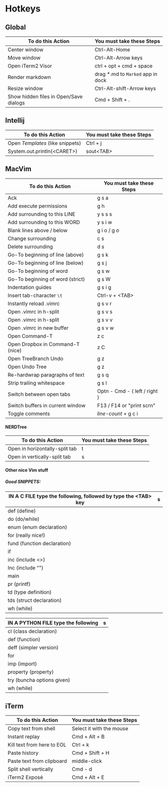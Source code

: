 Hotkeys
======

## Global

To do this Action                       | You must take these Steps
----------------------------------------|-----------------------------------
Center window                           | Ctrl-Alt-Home
Move window                             | Ctrl-Alt-Arrow keys
Open iTerm2 Visor                       | ctrl + opt + cmd + space
Render markdown                         | drag *.md to `Marked` app in dock
Resize window                           | Ctrl-Alt-shift-Arrow keys
Show hidden files in Open/Save dialogs  | Cmd + Shift + .



## Intellij

To do this Action                   | You must take these Steps
------------------------------------|--------------------------
Open *Templates* (like snippets)    | Ctrl + j
System.out.println(\<CARET\>)       | sout\<TAB\>



## MacVim
To do this Action               | You must take these Steps
--------------------------------|--------------------------
Ack                             | g s a
Add execute permissions         | g h
Add surrounding to this LINE    | y s s s
Add surrounding to this WORD    | y s i w
Blank lines above / below       | g i o / g o
Change surrounding              | c s
Delete surrounding              | d s
Go-To beginning of line (above) | g s k
Go-To beginning of line (below) | g s j
Go-To beginning of word         | g s w
Go-To beginning of word (strict)| g s W
Indentation guides              | g s i g
Insert tab-character `\t`       | Ctrl-v + \<TAB\>
Instantly reload .vimrc         | g s v r
Open .vimrc in h-split          | g s v s
Open .vimrc in h-split          | g s v v
Open .vimrc in new buffer       | g s v w
Open Command-T                  | z c
Open Dropbox in Command-T (nice)| z C
Open TreeBranch Undo            | g z
Open Undo Tree                  | g z
Re-hardwrap paragraphs of text  | g s q
Strip trailing whitespace       | g s l
Switch between open tabs        | Optn - Cmd - ( left / right )
Switch buffers in current window| F13 / F14 or "print scrn"
Toggle comments                 | *line-count* + g c i


#### NERDTree
To do this Action               | You must take these Steps
--------------------------------|--------------------------
Open in horizontally-split tab  | t
Open in vertically-split tab    | s


#### Other nice Vim stuff

##### Good SNIPPETS:
IN A C FILE type the following, followed by type the \<TAB\> key | s
----------------------------|--
def (define)                |
do (do/while)               |
enum (enum declaration)     |
for (really nice!)          |
fund (function declaration) |
if                          |
inc (include <>)            |
Inc (include "")            |
main                        |
pr (printf)                 |
td (type definition)        |
tds (struct declaration)    |
wh (while)                  |

IN A PYTHON FILE type the following | s
------------------------------------|--
cl (class declaration)              |
def (function)                      |
deff (simpler version)              |
for                                 |
imp (import)                        |
property (property)                 |
try (buncha options given)          |
wh (while)                          |


## iTerm
To do this Action               | You must take these Steps
--------------------------------|--------------------------
Copy text from shell            | Select it with the mouse
Instant replay                  | Cmd + Alt + B
Kill text from here to EOL      | Ctrl + k
Paste history                   | Cmd + Shift + H
Paste text from clipboard       | middle-click
Split shell vertically          | Cmd - d
iTerm2 Exposé                   | Cmd + Alt + E

